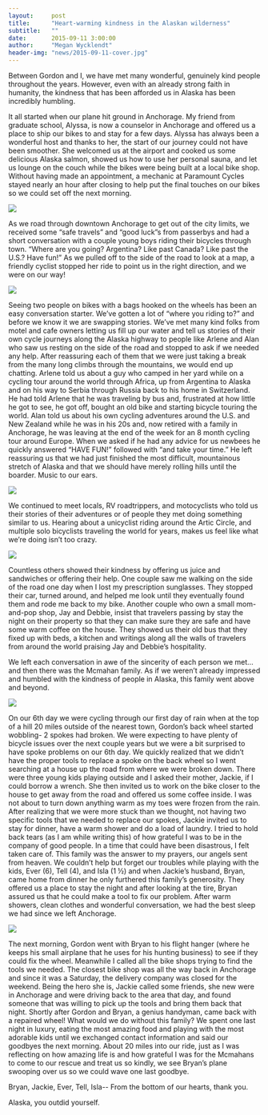 ```yaml
---
layout:     post
title:      "Heart-warming kindness in the Alaskan wilderness"
subtitle:   ""
date:       2015-09-11 3:00:00
author:     "Megan Wycklendt"
header-img: "news/2015-09-11-cover.jpg"
---
```

Between Gordon and I, we have met many wonderful, genuinely kind people throughout the years. However, even with an already strong faith in humanity, the kindness that has been afforded us in Alaska has been incredibly humbling.

It all started when our plane hit ground in Anchorage. My friend from graduate school, Alyssa, is now a counselor in Anchorage and offered us a place to ship our bikes to and stay for a few days. Alyssa has always been a wonderful host and thanks to her, the start of our journey could not have been smoother. She welcomed us at the airport and cooked us some delicious Alaska salmon, showed us how to use her personal sauna, and let us lounge on the couch while the bikes were being built at a local
bike shop.  Without having made an appointment, a mechanic at Paramount Cycles stayed nearly an hour after closing to help put the final touches on our bikes so we could set off the next morning.

<img class="img-responsive center-block" src ="{{ site.url }}/news/2015-09-11-start.JPG"/>

As we road through downtown Anchorage to get out of the city limits, we received some “safe travels” and “good luck”s from passerbys and had a short conversation with a couple young boys riding their bicycles through town. “Where are you going? Argentina? Like past Canada? Like past the U.S.? Have fun!” As we pulled off to the side of the road to look at a map, a friendly cyclist stopped her ride to point us in the right direction, and we were on our way!

<img class="img-responsive center-block" src ="{{ site.url }}/news/2015-09-11-roadside.jpg"/>

Seeing two people on bikes with a bags hooked on the wheels has been an easy conversation starter. We’ve gotten a lot of “where you riding to?” and before we know it we are swapping stories. We’ve met many kind folks from motel and cafe owners letting us fill up our water and tell us stories of their own cycle journeys along the Alaska highway to people like Arlene and Alan who saw us resting on the side of the road and stopped to ask if we needed any help. After reassuring each of them that we
were just taking a break from the many long climbs through the mountains, we would end up chatting. Arlene told us about a guy who camped in her yard while on a cycling tour around the world through Africa, up from Argentina to Alaska and on his way to Serbia through Russia back to his home in Switzerland. He had told Arlene that he was traveling by bus and, frustrated at how little he got to see, he got off, bought an old bike and starting bicycle touring the world. Alan told us about his own
cycling adventures around the U.S. and New Zealand while he was in his 20s and, now retired with a family in Anchorage, he was leaving at the end of the week for an 8 month cycling tour around Europe. When we asked if he had any advice for us newbees he quickly answered  “HAVE FUN!” followed with “and take your time.” He left reassuring us that we had just finished the most difficult, mountainous stretch of Alaska and that we should have merely rolling hills until the boarder. Music to our ears.

<img class="img-responsive center-block" src ="{{ site.url }}/news/2015-09-11-peace.jpg"/>

We continued to meet locals, RV roadtrippers, and motocyclists who told us their stories of their adventures or of people they met doing something similar to us. Hearing about a unicyclist riding around the Artic Circle, and multiple solo bicyclists traveling the world for years, makes us feel like what we’re doing isn’t too crazy.

<img class="img-responsive center-block" src ="{{ site.url }}/news/2015-09-11-roadside2.jpg"/>

Countless others showed their kindness by offering us juice and sandwiches or offering their help. One couple saw me walking on the side of the road one day when I lost my prescription sunglasses. They stopped their car, turned around, and helped me look until they eventually found them and rode me back to my bike. Another couple who own a small mom-and-pop shop, Jay and Debbie, insist that travelers passing by stay the night on their property so that they can make sure they are safe and have
some warm coffee on the house. They showed us their old bus that they fixed up with beds, a kitchen and writings along all the walls of travelers from around the world praising Jay and Debbie’s hospitality.

We left each conversation in awe of the sincerity of each person we met… and then there was the Mcmahan family. As if we weren’t already impressed and humbled with the kindness of people in Alaska, this family went above and beyond.

<img class="img-responsive center-block" src ="{{ site.url }}/news/2015-09-11-family.jpg"/>

On our 6th day we were cycling through our first day of rain when at the top of a hill 20 miles outside of the nearest town, Gordon’s back wheel started wobbling- 2 spokes had broken. We were expecting to have plenty of bicycle issues over the next couple years but we were a bit surprised to have spoke problems on our 6th day. We quickly realized that we didn’t have the proper tools to replace a spoke on the back wheel so I went searching at a house up the road from where we were broken down.
There were three young kids playing outside and I asked their mother, Jackie, if I could borrow a wrench. She then invited us to work on the bike closer to the house to get away from the road and offered us some coffee inside. I was not about to turn down anything warm as my toes were frozen from the rain. After realizing that we were more stuck than we thought, not having two specific tools that we needed to replace our spokes, Jackie invited us to stay for dinner, have a warm shower and do a
load of laundry. I tried to hold back tears (as I am while writing this) of how grateful I was to be in the company of good people. In a time that could have been disastrous, I felt taken care of. This family was the answer to my prayers, our angels sent from heaven. We couldn’t help but forget our troubles while playing with the kids, Ever (6), Tell (4), and Isla (1 ½) and when Jackie’s husband, Bryan, came home from dinner he only furthered this family’s generosity. They offered us a place to
stay the night and after looking at the tire, Bryan assured us that he could make a tool to fix our problem. After warm showers, clean clothes and wonderful conversation, we had the best sleep we had since we left Anchorage.

<img class="img-responsive center-block" src ="{{ site.url }}/news/2015-09-11-repair.JPG"/>

The next morning, Gordon went with Bryan to his flight hanger (where he keeps his small airplane that he uses for his hunting business) to see if they could fix the wheel. Meanwhile I called all the bike shops trying to find the tools we needed. The closest bike shop was all the way back in Anchorage and since it was a Saturday, the delivery company was closed for the weekend. Being the hero she is, Jackie called some friends, she new were in Anchorage and were driving back to the area that day,
and found someone that was willing to pick up the tools and bring them back that night. Shortly after Gordon and Bryan, a genius handyman, came back with a repaired wheel! What would we do without this family? We spent one last night in luxury, eating the most amazing food and playing with the most adorable kids until we exchanged contact information and said our goodbyes the next morning. About 20 miles into our ride,  just as I was reflecting on how amazing life is and how grateful I was for
the Mcmahans to come to our rescue and treat us so kindly, we see Bryan’s plane swooping over us so we could wave one last goodbye.

Bryan, Jackie, Ever, Tell, Isla-- From the bottom of our hearts, thank you.

Alaska, you outdid yourself.
